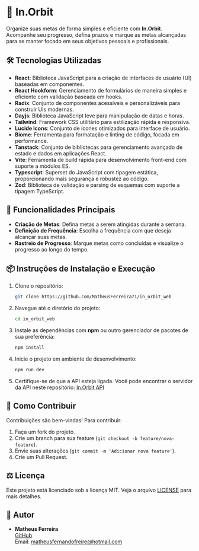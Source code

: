 # 🚀 In.Orbit

Organize suas metas de forma simples e eficiente com **In.Orbit**. Acompanhe seu progresso, defina prazos e marque as metas alcançadas para se manter focado em seus objetivos pessoais e profissionais.

## 🛠️ Tecnologias Utilizadas

- **React**: Biblioteca JavaScript para a criação de interfaces de usuário (UI) baseadas em componentes.
- **React Hookform**: Gerenciamento de formulários de maneira simples e eficiente com validação baseada em hooks.
- **Radix**: Conjunto de componentes acessíveis e personalizáveis para construir UIs modernas.
- **Dayjs**: Biblioteca JavaScript leve para manipulação de datas e horas.
- **Tailwind**: Framework CSS utilitário para estilização rápida e responsiva.
- **Lucide Icons**: Conjunto de ícones otimizados para interface de usuário.
- **Biome**: Ferramenta para formatação e linting de código, focada em performance.
- **Tanstack**: Conjunto de bibliotecas para gerenciamento avançado de estado e dados em aplicações React.
- **Vite**: Ferramenta de build rápida para desenvolvimento front-end com suporte a módulos ES.
- **Typescript**: Superset do JavaScript com tipagem estática, proporcionando mais segurança e robustez ao código.
- **Zod**: Biblioteca de validação e parsing de esquemas com suporte a tipagem TypeScript.

## 🎯 Funcionalidades Principais

- **Criação de Metas**: Defina metas a serem atingidas durante a semana.
- **Definição de Frequência**: Escolha a frequência com que deseja alcançar suas metas.
- **Rastreio de Progresso**: Marque metas como concluídas e visualize o progresso ao longo do tempo.

## 📦 Instruções de Instalação e Execução

1. Clone o repositório:

   ```bash
   git clone https://github.com/MatheusFerreira71/in_orbit_web

2. Navegue até o diretório do projeto:

   ```bash
   cd in_orbit_web

3. Instale as dependências com **npm** ou outro gerenciador de pacotes de sua preferência:

   ```bash
   npm install

4. Inicie o projeto em ambiente de desenvolvimento:

   ```bash
   npm run dev

5. Certifique-se de que a API esteja ligada. Você pode encontrar o servidor da API neste repositório:
[In.Orbit API](https://github.com/MatheusFerreira71/in_orbit_server)

## 🤝 Como Contribuir

Contribuições são bem-vindas! Para contribuir:

1. Faça um fork do projeto.
2. Crie um branch para sua feature (`git checkout -b feature/nova-feature`).
3. Envie suas alterações (`git commit -m 'Adicionar nova feature'`).
4. Crie um Pull Request.

## ⚖️ Licença

Este projeto está licenciado sob a licença MIT. Veja o arquivo [LICENSE](./LICENSE) para mais detalhes.

## 👤 Autor

- **Matheus Ferreira**  
  [GitHub](https://github.com/MatheusFerreira71)  
  Email: [matheusfernandofreire@hotmail.com](mailto:matheusfernandofreire@hotmail.com)

   
